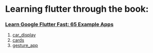 # Learning flutter through the book:
### [Learn Google Flutter Fast: 65 Example Apps](https://www.amazon.com/Learn-Google-Flutter-Fast-Example/dp/1092297375)

1. [car_display](./car_display/)
2. [cards](./cards/)
3. [gesture_app](./gesture_app/)